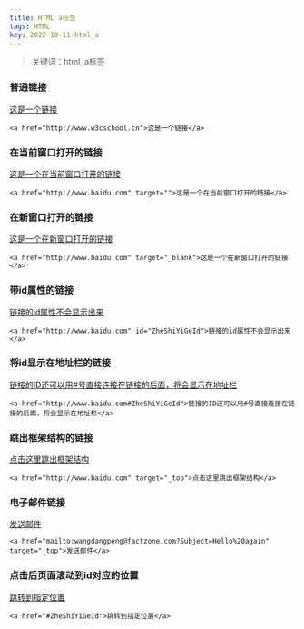 ```yaml
---
title: HTML a标签
tags: HTML
key: 2022-10-11-html_a
---
```

> 关键词：html, a标签

### 普通链接

<a href="http://www.w3cschool.cn">这是一个链接</a>

```
<a href="http://www.w3cschool.cn">这是一个链接</a>
```

### 在当前窗口打开的链接

<a href="http://www.baidu.com" target="">这是一个在当前窗口打开的链接</a>

```
<a href="http://www.baidu.com" target="">这是一个在当前窗口打开的链接</a>
```

### 在新窗口打开的链接

<a href="http://www.baidu.com" target="_blank">这是一个在新窗口打开的链接</a>

```
<a href="http://www.baidu.com" target="_blank">这是一个在新窗口打开的链接</a>
```

### 带id属性的链接

<a href="http://www.baidu.com" id="ZheShiYiGeId">链接的id属性不会显示出来</a>

```
<a href="http://www.baidu.com" id="ZheShiYiGeId">链接的id属性不会显示出来</a>
```

### 将id显示在地址栏的链接

<a href="http://www.baidu.com#ZheShiYiGeId">链接的ID还可以用#号直接连接在链接的后面，将会显示在地址栏</a>

```
<a href="http://www.baidu.com#ZheShiYiGeId">链接的ID还可以用#号直接连接在链接的后面，将会显示在地址栏</a>
```

### 跳出框架结构的链接

<a href="http://www.baidu.com" target="_top">点击这里跳出框架结构</a>

```
<a href="http://www.baidu.com" target="_top">点击这里跳出框架结构</a>
```

### 电子邮件链接

<a href="mailto:wangdangpeng@factzone.com?Subject=Hello%20again" target="_top">发送邮件</a>

```
<a href="mailto:wangdangpeng@factzone.com?Subject=Hello%20again" target="_top">发送邮件</a>
```

### 点击后页面滚动到id对应的位置

<a href="#ZheShiYiGeId">跳转到指定位置</a>

```
<a href="#ZheShiYiGeId">跳转到指定位置</a>
```